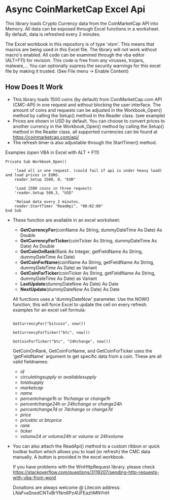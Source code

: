 # Async CoinMarketCap Excel Api
This library loads Crypto Currency data from the CoinMarketCap API into Memory. All data can be exposed through Excel functions in a worksheet.
By default, data is refreshed every 2 minutes. 

The Excel workbook in this repository is of type 'xlsm'. This means that macros are being used in this Excel file. The library will not work without macro's enabled. 
All code can be examined through the vba editor (ALT+F11) for revision. This code is free from any virusses, trojans, malware,...
You can optionally supress the security warnings for this excel file by making it trusted. (See File menu -> Enable Content)

## How Does It Work

-  This library loads 1500 coins (by default) from CoinMarketCap.com API (CMC-API) in one request and without blocking the user interface. The amount of coins and requests can be adjusted in the Workbook_Open() method by calling the Setup() method in the Reader class. (see example)
-  Prices are shown in USD by default. You can choose to convert prices to another currency in the Workbook_Open() method by calling the Setup() method in the Reader class.
all supported currencies can be found at https://coinmarketcap.com/api/
- The refresh timer is also adjustable through the StartTimer() method.

Examples (open VBA in Excel with ALT + F11)
```vba
Private Sub Workbook_Open()
    
    'load all in one request. (could fail if api is under heavy load) and load prices in EURO.
    reader.Setup 1500, 0, "EUR"
    
    'Load 1500 coins in three requests
    'reader.Setup 500,3, "USD"
    
    'Reload data every 2 minutes.
    reader.StartTimer "ReadApi", "00:02:00"
End Sub
```

- These function are available in an excel worksheet:
  - **GetCurrencyFor**(coinName As String, dummyDateTime As Date) As Double
  - **GetCurrencyForTicker**(coinTicker As String, dummyDateTime As Date) As Double
  - **GetCoinOnRank**(Rank As Integer, getFieldName As String, dummyDateTime As Date)
  - **GetCoinForName**(coinName As String, getFieldName As String, dummyDateTime As Date) as Variant
  - **GetCoinForTicker**(coinTicker As String, getFieldName As String, dummyDateTime As Date) as Variant
  - **LastUpdate**(dummyDateNow As Date) As Date
  - **NextUpdate**(dummyDateNow As Date) As Date
  
  All functions uses  a 'dummyDateNow' parameter. Use the NOW() function, this will force Excel to update the cell on every refresh.
  examples for an excel cell formula:
  ```vba
  
  GetCurrencyFor("bitcoin", now())
  
  GetCurrencyForTicker("btc", now())
  
  GetCoinForTicker("btc", "24hchange", now())
  
  ```
  GetCoinOnRank, GetCoinForName, and GetCoinForTicker uses the 'getFieldName' argument to get specific data from a coin.
  These are all valid fieldnames:
  
  - *id*
  - *circulatingsupply* or *availablesupply*
  - *totalsupply*
  - *marketcap*
  - *name*
  - *percentchange1h* or *1hchange* or *change1h*
  - *percentchange24h* or *24hchange* or *change24h*
  - *percentchange7d* or *7dchange* or *change7d*
  - *price*
  - *pricebtc* or *btcprice*
  - *rank*
  - *ticker*
  - *volume24* or *volume24h* or *volume* or *24hvolume*
  
- You can also attach the ReadApi() method to a custom ribbon or quick toolbar button which allows you to load (or refresh) the CMC data manually. 
  A button is provided in the excel workbook.
  
  
  If you have problems with the WinHttpRequest library. please check https://stackoverflow.com/questions/3119207/sending-http-requests-with-vba-from-word
  
  Donations are always welcome @ Litecoin address: LNaFvaSnedCNToBrYNm6Pz4UFEazhMNYnH